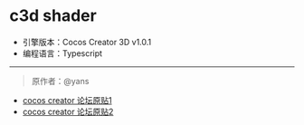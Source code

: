 # c3d shader

+ 引擎版本：Cocos Creator 3D v1.0.1
+ 编程语言：Typescript

---

> 原作者：@yans

+ [cocos creator 论坛原贴1](https://forum.cocos.org/t/creator3d-shader/87220)
+ [cocos creator 论坛原贴2](https://forum.cocos.org/t/creator3d-shader/87339)